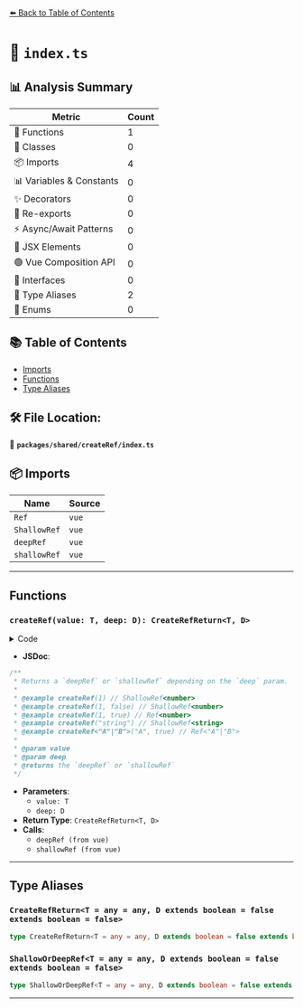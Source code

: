 [⬅️ Back to Table of Contents](../../../index.md)

# 📄 `index.ts`

## 📊 Analysis Summary

| Metric | Count |
|--------|-------|
| 🔧 Functions | 1 |
| 🧱 Classes | 0 |
| 📦 Imports | 4 |
| 📊 Variables & Constants | 0 |
| ✨ Decorators | 0 |
| 🔄 Re-exports | 0 |
| ⚡ Async/Await Patterns | 0 |
| 💠 JSX Elements | 0 |
| 🟢 Vue Composition API | 0 |
| 📐 Interfaces | 0 |
| 📑 Type Aliases | 2 |
| 🎯 Enums | 0 |

## 📚 Table of Contents

- [Imports](#imports)
- [Functions](#functions)
- [Type Aliases](#type-aliases)

## 🛠️ File Location:
📂 **`packages/shared/createRef/index.ts`**

## 📦 Imports

| Name | Source |
|------|--------|
| `Ref` | `vue` |
| `ShallowRef` | `vue` |
| `deepRef` | `vue` |
| `shallowRef` | `vue` |


---

## Functions

### `createRef(value: T, deep: D): CreateRefReturn<T, D>`

<details><summary>Code</summary>

```ts
export function createRef<T = any, D extends boolean = false>(value: T, deep?: D): CreateRefReturn<T, D> {
  if (deep === true) {
    return deepRef(value) as CreateRefReturn<T, D>
  }
  else {
    return shallowRef(value) as CreateRefReturn<T, D>
  }
}
```
</details>

- **JSDoc**:
```ts
/**
 * Returns a `deepRef` or `shallowRef` depending on the `deep` param.
 *
 * @example createRef(1) // ShallowRef<number>
 * @example createRef(1, false) // ShallowRef<number>
 * @example createRef(1, true) // Ref<number>
 * @example createRef("string") // ShallowRef<string>
 * @example createRef<"A"|"B">("A", true) // Ref<"A"|"B">
 *
 * @param value
 * @param deep
 * @returns the `deepRef` or `shallowRef`
 */
```

- **Parameters**:
  - `value: T`
  - `deep: D`
- **Return Type**: `CreateRefReturn<T, D>`
- **Calls**:
  - `deepRef (from vue)`
  - `shallowRef (from vue)`

---

## Type Aliases

### `CreateRefReturn<T = any = any, D extends boolean = false extends boolean = false>`

```ts
type CreateRefReturn<T = any = any, D extends boolean = false extends boolean = false> = ShallowOrDeepRef<T, D>;
```

### `ShallowOrDeepRef<T = any = any, D extends boolean = false extends boolean = false>`

```ts
type ShallowOrDeepRef<T = any = any, D extends boolean = false extends boolean = false> = D extends true ? Ref<T> : ShallowRef<T>;
```


---